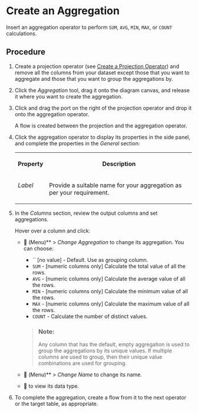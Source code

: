 <!-- loio328d28fa8e324f759ff87751efc3b89e -->

<link rel="stylesheet" type="text/css" href="../css/sap-icons.css"/>

# Create an Aggregation

Insert an aggregation operator to perform `SUM`, `AVG`, `MIN`, `MAX`, or `COUNT` calculations.



<a name="loio328d28fa8e324f759ff87751efc3b89e__steps_vkh_drt_rrb"/>

## Procedure

1.  Create a projection operator \(see [Create a Projection Operator](create-a-projection-operator-912f740.md)\) and remove all the columns from your dataset except those that you want to aggregate and those that you want to group the aggregations by.

2.  Click the *Aggregation* tool, drag it onto the diagram canvas, and release it where you want to create the aggregation.

3.  Click and drag the port on the right of the projection operator and drop it onto the aggregation operator.

    A flow is created between the projection and the aggregation operator.

4.  Click the aggregation operator to display its properties in the side panel, and complete the properties in the *General* section:


    <table>
    <tr>
    <th valign="top">

    Property
    
    </th>
    <th valign="top">

    Description
    
    </th>
    </tr>
    <tr>
    <td valign="top">
    
    *Label*
    
    </td>
    <td valign="top">
    
    Provide a suitable name for your aggregation as per your requirement.
    
    </td>
    </tr>
    </table>
    
5.  In the *Columns* section, review the output columns and set aggregations.

    Hover over a column and click:

    -   <span class="FPA-icons"></span> \(Menu\)** \> *Change Aggregation* to change its aggregation. You can choose:

        -   `` \[no value\] - Default. Use as grouping column.
        -   `SUM` - \[numeric columns only\] Calculate the total value of all the rows.
        -   `AVG` - \[numeric columns only\] Calculate the average value of all the rows.
        -   `MIN` - \[numeric columns only\] Calculate the minimum value of all the rows.
        -   `MAX` - \[numeric columns only\] Calculate the maximum value of all the rows.
        -   `COUNT` - Calculate the number of distinct values.

        > ### Note:  
        > Any column that has the default, empty aggregation is used to group the aggregations by its unique values. If multiple columns are used to group, then their unique value combinations are used for grouping.

    -   <span class="FPA-icons"></span> \(Menu\)** \> *Change Name* to change its name.
    -   <span class="FPA-icons"></span> to view its data type.

6.  To complete the aggregation, create a flow from it to the next operator or the target table, as appropriate.


